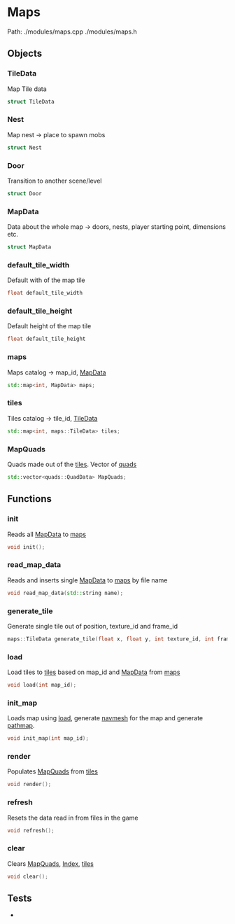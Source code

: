 # Maps
Path: ./modules/maps.cpp   ./modules/maps.h


## Objects

### TileData
Map Tile data
```c++
struct TileData
```

### Nest
Map nest -> place to spawn mobs
```c++
struct Nest
```

### Door
Transition to another scene/level
```c++
struct Door
```

### MapData
Data about the whole map -> doors, nests, player starting point, dimensions etc.
```c++
struct MapData
```

### default_tile_width
Default with of the map tile
```c++
float default_tile_width
```

### default_tile_height
Default height of the map tile
```c++
float default_tile_height
```

### maps
Maps catalog -> map_id, [MapData](maps.md#MapData)
```c++
std::map<int, MapData> maps;
```

### tiles
Tiles catalog -> tile_id, [TileData](maps.md#tiles)
```c++
std::map<int, maps::TileData> tiles;
```

### MapQuads
Quads made out of the [tiles](maps.md#tiles). Vector of [quads](quads.md#QuadData)
```c++
std::vector<quads::QuadData> MapQuads;
```


## Functions
### init
Reads all [MapData](maps.md#MapData) to [maps](maps.md#maps)
```c++
void init();
```

### read_map_data
Reads and inserts single [MapData](maps.md#MapData) to [maps](maps.md#maps) by file name
```c++
void read_map_data(std::string name);
```

### generate_tile
Generate single tile out of position, texture_id and frame_id
```c++
maps::TileData generate_tile(float x, float y, int texture_id, int frame_id);
```

### load
Load tiles to [tiles](maps.md#tiles) based on map_id and [MapData](maps.md#MapData) from [maps](maps.md#maps)
```c++
void load(int map_id);
```

### init_map
Loads map using [load](maps.md#load), generate [navmesh](navmesh.md#navmesh) for the map and generate [pathmap](pathfinder.md#pathmap).
```c++
void init_map(int map_id);
```

### render
Populates [MapQuads](maps.md#MapQuads) from [tiles](maps.md#tiles)
```c++
void render();
```

### refresh
Resets the data read in from files in the game
```c++
void refresh();
```

### clear
Clears [MapQuads](maps.md#MapQuads), [Index](maps.md#Index), [tiles](maps.md#tiles)
```c++
void clear();
```


## Tests
-

